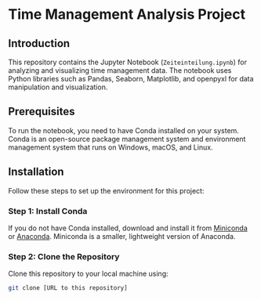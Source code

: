 # Time Management Analysis Project

## Introduction

This repository contains the Jupyter Notebook (`Zeiteinteilung.ipynb`) for analyzing and visualizing time management data. The notebook uses Python libraries such as Pandas, Seaborn, Matplotlib, and openpyxl for data manipulation and visualization.

## Prerequisites

To run the notebook, you need to have Conda installed on your system. Conda is an open-source package management system and environment management system that runs on Windows, macOS, and Linux.

## Installation

Follow these steps to set up the environment for this project:

### Step 1: Install Conda

If you do not have Conda installed, download and install it from [Miniconda](https://docs.conda.io/en/latest/miniconda.html) or [Anaconda](https://www.anaconda.com/products/individual). Miniconda is a smaller, lightweight version of Anaconda.

### Step 2: Clone the Repository

Clone this repository to your local machine using:

```bash
git clone [URL to this repository]

